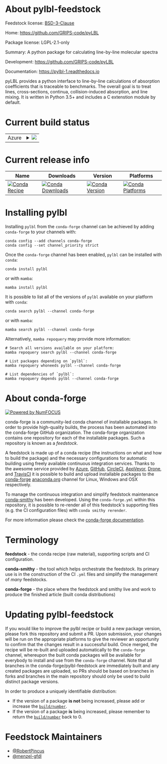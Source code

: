 About pylbl-feedstock
=====================

Feedstock license: [BSD-3-Clause](https://github.com/conda-forge/pylbl-feedstock/blob/main/LICENSE.txt)

Home: https://github.com/GRIPS-code/pyLBL

Package license: LGPL-2.1-only

Summary: A python package for calculating line-by-line molecular spectra

Development: https://github.com/GRIPS-code/pyLBL

Documentation: https://pylbl-1.readthedocs.io

pyLBL provides a python interface to line-by-line calculations of absorption
coefficients that is traceable to benchmarks. The overall goal is to treat lines,
cross-sections, continua, collision-induced absorption, and line mixing. It is
written in Python 3.5+ and includes a C extenstion module by default.


Current build status
====================


<table>
    
  <tr>
    <td>Azure</td>
    <td>
      <details>
        <summary>
          <a href="https://dev.azure.com/conda-forge/feedstock-builds/_build/latest?definitionId=18701&branchName=main">
            <img src="https://dev.azure.com/conda-forge/feedstock-builds/_apis/build/status/pylbl-feedstock?branchName=main">
          </a>
        </summary>
        <table>
          <thead><tr><th>Variant</th><th>Status</th></tr></thead>
          <tbody><tr>
              <td>linux_64_python3.10.____cpython</td>
              <td>
                <a href="https://dev.azure.com/conda-forge/feedstock-builds/_build/latest?definitionId=18701&branchName=main">
                  <img src="https://dev.azure.com/conda-forge/feedstock-builds/_apis/build/status/pylbl-feedstock?branchName=main&jobName=linux&configuration=linux%20linux_64_python3.10.____cpython" alt="variant">
                </a>
              </td>
            </tr><tr>
              <td>linux_64_python3.11.____cpython</td>
              <td>
                <a href="https://dev.azure.com/conda-forge/feedstock-builds/_build/latest?definitionId=18701&branchName=main">
                  <img src="https://dev.azure.com/conda-forge/feedstock-builds/_apis/build/status/pylbl-feedstock?branchName=main&jobName=linux&configuration=linux%20linux_64_python3.11.____cpython" alt="variant">
                </a>
              </td>
            </tr><tr>
              <td>linux_64_python3.12.____cpython</td>
              <td>
                <a href="https://dev.azure.com/conda-forge/feedstock-builds/_build/latest?definitionId=18701&branchName=main">
                  <img src="https://dev.azure.com/conda-forge/feedstock-builds/_apis/build/status/pylbl-feedstock?branchName=main&jobName=linux&configuration=linux%20linux_64_python3.12.____cpython" alt="variant">
                </a>
              </td>
            </tr><tr>
              <td>linux_64_python3.13.____cp313</td>
              <td>
                <a href="https://dev.azure.com/conda-forge/feedstock-builds/_build/latest?definitionId=18701&branchName=main">
                  <img src="https://dev.azure.com/conda-forge/feedstock-builds/_apis/build/status/pylbl-feedstock?branchName=main&jobName=linux&configuration=linux%20linux_64_python3.13.____cp313" alt="variant">
                </a>
              </td>
            </tr><tr>
              <td>linux_64_python3.9.____cpython</td>
              <td>
                <a href="https://dev.azure.com/conda-forge/feedstock-builds/_build/latest?definitionId=18701&branchName=main">
                  <img src="https://dev.azure.com/conda-forge/feedstock-builds/_apis/build/status/pylbl-feedstock?branchName=main&jobName=linux&configuration=linux%20linux_64_python3.9.____cpython" alt="variant">
                </a>
              </td>
            </tr><tr>
              <td>osx_64_python3.10.____cpython</td>
              <td>
                <a href="https://dev.azure.com/conda-forge/feedstock-builds/_build/latest?definitionId=18701&branchName=main">
                  <img src="https://dev.azure.com/conda-forge/feedstock-builds/_apis/build/status/pylbl-feedstock?branchName=main&jobName=osx&configuration=osx%20osx_64_python3.10.____cpython" alt="variant">
                </a>
              </td>
            </tr><tr>
              <td>osx_64_python3.11.____cpython</td>
              <td>
                <a href="https://dev.azure.com/conda-forge/feedstock-builds/_build/latest?definitionId=18701&branchName=main">
                  <img src="https://dev.azure.com/conda-forge/feedstock-builds/_apis/build/status/pylbl-feedstock?branchName=main&jobName=osx&configuration=osx%20osx_64_python3.11.____cpython" alt="variant">
                </a>
              </td>
            </tr><tr>
              <td>osx_64_python3.12.____cpython</td>
              <td>
                <a href="https://dev.azure.com/conda-forge/feedstock-builds/_build/latest?definitionId=18701&branchName=main">
                  <img src="https://dev.azure.com/conda-forge/feedstock-builds/_apis/build/status/pylbl-feedstock?branchName=main&jobName=osx&configuration=osx%20osx_64_python3.12.____cpython" alt="variant">
                </a>
              </td>
            </tr><tr>
              <td>osx_64_python3.13.____cp313</td>
              <td>
                <a href="https://dev.azure.com/conda-forge/feedstock-builds/_build/latest?definitionId=18701&branchName=main">
                  <img src="https://dev.azure.com/conda-forge/feedstock-builds/_apis/build/status/pylbl-feedstock?branchName=main&jobName=osx&configuration=osx%20osx_64_python3.13.____cp313" alt="variant">
                </a>
              </td>
            </tr><tr>
              <td>osx_64_python3.9.____cpython</td>
              <td>
                <a href="https://dev.azure.com/conda-forge/feedstock-builds/_build/latest?definitionId=18701&branchName=main">
                  <img src="https://dev.azure.com/conda-forge/feedstock-builds/_apis/build/status/pylbl-feedstock?branchName=main&jobName=osx&configuration=osx%20osx_64_python3.9.____cpython" alt="variant">
                </a>
              </td>
            </tr>
          </tbody>
        </table>
      </details>
    </td>
  </tr>
</table>

Current release info
====================

| Name | Downloads | Version | Platforms |
| --- | --- | --- | --- |
| [![Conda Recipe](https://img.shields.io/badge/recipe-pylbl-green.svg)](https://anaconda.org/conda-forge/pylbl) | [![Conda Downloads](https://img.shields.io/conda/dn/conda-forge/pylbl.svg)](https://anaconda.org/conda-forge/pylbl) | [![Conda Version](https://img.shields.io/conda/vn/conda-forge/pylbl.svg)](https://anaconda.org/conda-forge/pylbl) | [![Conda Platforms](https://img.shields.io/conda/pn/conda-forge/pylbl.svg)](https://anaconda.org/conda-forge/pylbl) |

Installing pylbl
================

Installing `pylbl` from the `conda-forge` channel can be achieved by adding `conda-forge` to your channels with:

```
conda config --add channels conda-forge
conda config --set channel_priority strict
```

Once the `conda-forge` channel has been enabled, `pylbl` can be installed with `conda`:

```
conda install pylbl
```

or with `mamba`:

```
mamba install pylbl
```

It is possible to list all of the versions of `pylbl` available on your platform with `conda`:

```
conda search pylbl --channel conda-forge
```

or with `mamba`:

```
mamba search pylbl --channel conda-forge
```

Alternatively, `mamba repoquery` may provide more information:

```
# Search all versions available on your platform:
mamba repoquery search pylbl --channel conda-forge

# List packages depending on `pylbl`:
mamba repoquery whoneeds pylbl --channel conda-forge

# List dependencies of `pylbl`:
mamba repoquery depends pylbl --channel conda-forge
```


About conda-forge
=================

[![Powered by
NumFOCUS](https://img.shields.io/badge/powered%20by-NumFOCUS-orange.svg?style=flat&colorA=E1523D&colorB=007D8A)](https://numfocus.org)

conda-forge is a community-led conda channel of installable packages.
In order to provide high-quality builds, the process has been automated into the
conda-forge GitHub organization. The conda-forge organization contains one repository
for each of the installable packages. Such a repository is known as a *feedstock*.

A feedstock is made up of a conda recipe (the instructions on what and how to build
the package) and the necessary configurations for automatic building using freely
available continuous integration services. Thanks to the awesome service provided by
[Azure](https://azure.microsoft.com/en-us/services/devops/), [GitHub](https://github.com/),
[CircleCI](https://circleci.com/), [AppVeyor](https://www.appveyor.com/),
[Drone](https://cloud.drone.io/welcome), and [TravisCI](https://travis-ci.com/)
it is possible to build and upload installable packages to the
[conda-forge](https://anaconda.org/conda-forge) [anaconda.org](https://anaconda.org/)
channel for Linux, Windows and OSX respectively.

To manage the continuous integration and simplify feedstock maintenance
[conda-smithy](https://github.com/conda-forge/conda-smithy) has been developed.
Using the ``conda-forge.yml`` within this repository, it is possible to re-render all of
this feedstock's supporting files (e.g. the CI configuration files) with ``conda smithy rerender``.

For more information please check the [conda-forge documentation](https://conda-forge.org/docs/).

Terminology
===========

**feedstock** - the conda recipe (raw material), supporting scripts and CI configuration.

**conda-smithy** - the tool which helps orchestrate the feedstock.
                   Its primary use is in the construction of the CI ``.yml`` files
                   and simplify the management of *many* feedstocks.

**conda-forge** - the place where the feedstock and smithy live and work to
                  produce the finished article (built conda distributions)


Updating pylbl-feedstock
========================

If you would like to improve the pylbl recipe or build a new
package version, please fork this repository and submit a PR. Upon submission,
your changes will be run on the appropriate platforms to give the reviewer an
opportunity to confirm that the changes result in a successful build. Once
merged, the recipe will be re-built and uploaded automatically to the
`conda-forge` channel, whereupon the built conda packages will be available for
everybody to install and use from the `conda-forge` channel.
Note that all branches in the conda-forge/pylbl-feedstock are
immediately built and any created packages are uploaded, so PRs should be based
on branches in forks and branches in the main repository should only be used to
build distinct package versions.

In order to produce a uniquely identifiable distribution:
 * If the version of a package **is not** being increased, please add or increase
   the [``build/number``](https://docs.conda.io/projects/conda-build/en/latest/resources/define-metadata.html#build-number-and-string).
 * If the version of a package **is** being increased, please remember to return
   the [``build/number``](https://docs.conda.io/projects/conda-build/en/latest/resources/define-metadata.html#build-number-and-string)
   back to 0.

Feedstock Maintainers
=====================

* [@RobertPincus](https://github.com/RobertPincus/)
* [@menzel-gfdl](https://github.com/menzel-gfdl/)

